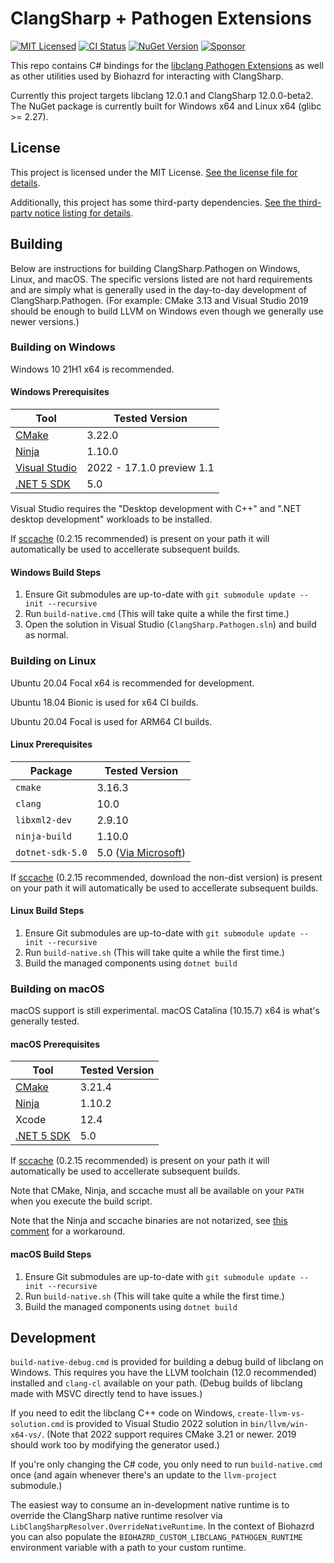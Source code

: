 # ClangSharp + Pathogen Extensions

[![MIT Licensed](https://img.shields.io/github/license/infectedlibraries/clangsharp.pathogen?style=flat-square)](LICENSE.txt)
[![CI Status](https://img.shields.io/github/workflow/status/infectedlibraries/clangsharp.pathogen/ClangSharp.Pathogen?style=flat-square)](https://github.com/InfectedLibraries/ClangSharp.Pathogen/actions?query=workflow%3AClangSharp.Pathogen+branch%3Amain)
[![NuGet Version](https://img.shields.io/nuget/v/ClangSharp.Pathogen?style=flat-square)](https://www.nuget.org/packages/ClangSharp.Pathogen/)
[![Sponsor](https://img.shields.io/badge/sponsor-%E2%9D%A4-lightgrey?logo=github&style=flat-square)](https://github.com/sponsors/PathogenDavid)

This repo contains C# bindings for the [libclang Pathogen Extensions](https://github.com/InfectedLibraries/llvm-project) as well as other utilities used by Biohazrd for interacting with ClangSharp.

Currently this project targets libclang 12.0.1 and ClangSharp 12.0.0-beta2. The NuGet package is currently built for Windows x64 and Linux x64 (glibc >= 2.27).

## License

This project is licensed under the MIT License. [See the license file for details](LICENSE.txt).

Additionally, this project has some third-party dependencies. [See the third-party notice listing for details](THIRD-PARTY-NOTICES.md).

## Building

Below are instructions for building ClangSharp.Pathogen on Windows, Linux, and macOS. The specific versions listed are not hard requirements and are simply what is generally used in the day-to-day development of ClangSharp.Pathogen. (For example: CMake 3.13 and Visual Studio 2019 should be enough to build LLVM on Windows even though we generally use newer versions.)

### Building on Windows

Windows 10 21H1 x64 is recommended.

#### Windows Prerequisites

Tool | Tested Version
-----|--------------------
[CMake](https://cmake.org/) | 3.22.0
[Ninja](https://ninja-build.org/) | 1.10.0
[Visual Studio](https://visualstudio.microsoft.com/vs/) | 2022 - 17.1.0 preview 1.1
[.NET 5 SDK](http://dot.net/) | 5.0

Visual Studio requires the "Desktop development with C++" and  ".NET desktop development" workloads to be installed.

If [sccache](https://github.com/mozilla/sccache) (0.2.15 recommended) is present on your path it will automatically be used to accellerate subsequent builds.

#### Windows Build Steps

1. Ensure Git submodules are up-to-date with `git submodule update --init --recursive`
2. Run `build-native.cmd` (This will take quite a while the first time.)
3. Open the solution in Visual Studio (`ClangSharp.Pathogen.sln`) and build as normal.

### Building on Linux

Ubuntu 20.04 Focal x64 is recommended for development.

Ubuntu 18.04 Bionic is used for x64 CI builds.

Ubuntu 20.04 Focal is used for ARM64 CI builds.

#### Linux Prerequisites

Package | Tested Version
--------|---------------
`cmake` | 3.16.3
`clang` | 10.0
`libxml2-dev` | 2.9.10
`ninja-build` | 1.10.0
`dotnet-sdk-5.0` | 5.0 ([Via Microsoft](https://docs.microsoft.com/en-us/dotnet/core/install/linux))

If [sccache](https://github.com/mozilla/sccache) (0.2.15 recommended, download the non-dist version) is present on your path it will automatically be used to accellerate subsequent builds.

#### Linux Build Steps

1. Ensure Git submodules are up-to-date with `git submodule update --init --recursive`
2. Run `build-native.sh` (This will take quite a while the first time.)
3. Build the managed components using `dotnet build`

### Building on macOS

macOS support is still experimental. macOS Catalina (10.15.7) x64 is what's generally tested.

#### macOS Prerequisites

Tool | Tested Version
-----|---------------
[CMake](https://cmake.org/) | 3.21.4
[Ninja](https://ninja-build.org/) | 1.10.2
Xcode | 12.4
[.NET 5 SDK](http://dot.net/) | 5.0

If [sccache](https://github.com/mozilla/sccache) (0.2.15 recommended) is present on your path it will automatically be used to accellerate subsequent builds.

Note that CMake, Ninja, and sccache must all be available on your `PATH` when you execute the build script.

Note that the Ninja and sccache binaries are not notarized, see [this comment](https://github.com/ninja-build/ninja/issues/1695#issuecomment-766178554) for a workaround.

#### macOS Build Steps

1. Ensure Git submodules are up-to-date with `git submodule update --init --recursive`
2. Run `build-native.sh` (This will take quite a while the first time.)
3. Build the managed components using `dotnet build`

</details>

## Development

`build-native-debug.cmd` is provided for building a debug build of libclang on Windows. This requires you have the LLVM toolchain (12.0 recommended) installed and `clang-cl` available on your path. (Debug builds of libclang made with MSVC directly tend to have issues.)

If you need to edit the libclang C++ code on Windows, `create-llvm-vs-solution.cmd` is provided to Visual Studio 2022 solution in `bin/llvm/win-x64-vs/`. (Note that 2022 support requires CMake 3.21 or newer. 2019 should work too by modifying the generator used.)

If you're only changing the C# code, you only need to run `build-native.cmd` once (and again whenever there's an update to the `llvm-project` submodule.)

The easiest way to consume an in-development native runtime is to override the ClangSharp native runtime resolver via `LibClangSharpResolver.OverrideNativeRuntime`. In the context of Biohazrd you can also populate the `BIOHAZRD_CUSTOM_LIBCLANG_PATHOGEN_RUNTIME` environment variable with a path to your custom runtime.
